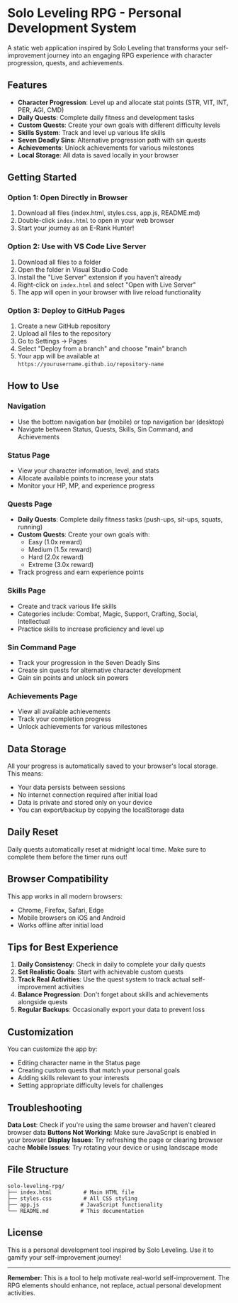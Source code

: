 # Solo Leveling RPG - Personal Development System

A static web application inspired by Solo Leveling that transforms your self-improvement journey into an engaging RPG experience with character progression, quests, and achievements.

## Features

- **Character Progression**: Level up and allocate stat points (STR, VIT, INT, PER, AGI, CMD)
- **Daily Quests**: Complete daily fitness and development tasks
- **Custom Quests**: Create your own goals with different difficulty levels
- **Skills System**: Track and level up various life skills
- **Seven Deadly Sins**: Alternative progression path with sin quests
- **Achievements**: Unlock achievements for various milestones
- **Local Storage**: All data is saved locally in your browser

## Getting Started

### Option 1: Open Directly in Browser
1. Download all files (index.html, styles.css, app.js, README.md)
2. Double-click `index.html` to open in your web browser
3. Start your journey as an E-Rank Hunter!

### Option 2: Use with VS Code Live Server
1. Download all files to a folder
2. Open the folder in Visual Studio Code
3. Install the "Live Server" extension if you haven't already
4. Right-click on `index.html` and select "Open with Live Server"
5. The app will open in your browser with live reload functionality

### Option 3: Deploy to GitHub Pages
1. Create a new GitHub repository
2. Upload all files to the repository
3. Go to Settings → Pages
4. Select "Deploy from a branch" and choose "main" branch
5. Your app will be available at `https://yourusername.github.io/repository-name`

## How to Use

### Navigation
- Use the bottom navigation bar (mobile) or top navigation bar (desktop)
- Navigate between Status, Quests, Skills, Sin Command, and Achievements

### Status Page
- View your character information, level, and stats
- Allocate available points to increase your stats
- Monitor your HP, MP, and experience progress

### Quests Page
- **Daily Quests**: Complete daily fitness tasks (push-ups, sit-ups, squats, running)
- **Custom Quests**: Create your own goals with:
  - Easy (1.0x reward)
  - Medium (1.5x reward)
  - Hard (2.0x reward)
  - Extreme (3.0x reward)
- Track progress and earn experience points

### Skills Page
- Create and track various life skills
- Categories include: Combat, Magic, Support, Crafting, Social, Intellectual
- Practice skills to increase proficiency and level up

### Sin Command Page
- Track your progression in the Seven Deadly Sins
- Create sin quests for alternative character development
- Gain sin points and unlock sin powers

### Achievements Page
- View all available achievements
- Track your completion progress
- Unlock achievements for various milestones

## Data Storage

All your progress is automatically saved to your browser's local storage. This means:
- Your data persists between sessions
- No internet connection required after initial load
- Data is private and stored only on your device
- You can export/backup by copying the localStorage data

## Daily Reset

Daily quests automatically reset at midnight local time. Make sure to complete them before the timer runs out!

## Browser Compatibility

This app works in all modern browsers:
- Chrome, Firefox, Safari, Edge
- Mobile browsers on iOS and Android
- Works offline after initial load

## Tips for Best Experience

1. **Daily Consistency**: Check in daily to complete your daily quests
2. **Set Realistic Goals**: Start with achievable custom quests
3. **Track Real Activities**: Use the quest system to track actual self-improvement activities
4. **Balance Progression**: Don't forget about skills and achievements alongside quests
5. **Regular Backups**: Occasionally export your data to prevent loss

## Customization

You can customize the app by:
- Editing character name in the Status page
- Creating custom quests that match your personal goals
- Adding skills relevant to your interests
- Setting appropriate difficulty levels for challenges

## Troubleshooting

**Data Lost**: Check if you're using the same browser and haven't cleared browser data
**Buttons Not Working**: Make sure JavaScript is enabled in your browser
**Display Issues**: Try refreshing the page or clearing browser cache
**Mobile Issues**: Try rotating your device or using landscape mode

## File Structure

```
solo-leveling-rpg/
├── index.html          # Main HTML file
├── styles.css          # All CSS styling
├── app.js             # JavaScript functionality
└── README.md          # This documentation
```

## License

This is a personal development tool inspired by Solo Leveling. Use it to gamify your self-improvement journey!

---

**Remember**: This is a tool to help motivate real-world self-improvement. The RPG elements should enhance, not replace, actual personal development activities.